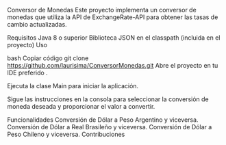 Conversor de Monedas
Este proyecto implementa un conversor de monedas que utiliza la API de ExchangeRate-API para obtener las tasas de cambio actualizadas.

Requisitos
Java 8 o superior
Biblioteca JSON en el classpath (incluida en el proyecto)
Uso

bash
Copiar código
git clone https://github.com/laurisima/ConversorMonedas.git
Abre el proyecto en tu IDE preferido .

Ejecuta la clase Main para iniciar la aplicación.

Sigue las instrucciones en la consola para seleccionar la conversión de moneda deseada y proporcionar el valor a convertir.

Funcionalidades
Conversión de Dólar a Peso Argentino y viceversa.
Conversión de Dólar a Real Brasileño y viceversa.
Conversión de Dólar a Peso Chileno y viceversa.
Contribuciones
